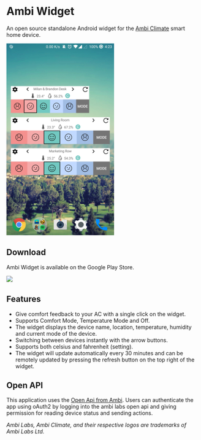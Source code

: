 # Ambi Widget
An open source standalone Android widget for the [Ambi Climate](http://www.ambiclimate.com) smart home device.

<img src="https://raw.githubusercontent.com/TongLaiCha/AmbiWidget/master/app/release/readme_previewImage.jpg" height="500">

## Download
Ambi Widget is available on the Google Play Store.

[<img src="https://storage.googleapis.com/support-kms-prod/9DB3D190FD6DC8155EEDBCDEB4942128BE6B">](https://play.google.com/store/apps/details?id=brandonmilan.tonglaicha.ambiwidget)

## Features
* Give comfort feedback to your AC with a single click on the widget.
* Supports Comfort Mode, Temperature Mode and Off.
* The widget displays the device name, location, temperature, humidity and current mode of the device.
* Switching between devices instantly with the arrow buttons.
* Supports both celsius and fahrenheit (setting).
* The widget will update automatically every 30 minutes and can be remotely updated by pressing the refresh button on the top right of the widget.

## Open API
This application uses the [Open Api from Ambi](https://api.ambiclimate.com). Users can authenticate the app using oAuth2 by logging into the ambi labs open api and giving permission for reading device status and sending actions.

*Ambi Labs, Ambi Climate, and their respective logos are trademarks of Ambi Labs Ltd.*

